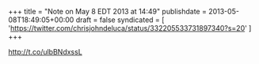 +++
title = "Note on May 8 EDT 2013 at 14:49"
publishdate = 2013-05-08T18:49:05+00:00
draft = false
syndicated = [ 'https://twitter.com/chrisjohndeluca/status/332205533731897340?s=20' ]
+++

http://t.co/ulbBNdxssL
